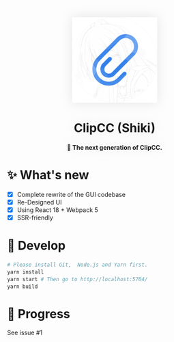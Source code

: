 <div align="center" style="filter: drop-shadow(0 0 1em rgba(0, 0, 0, 0.1))">

<img src="https://raw.githubusercontent.com/Clipteam/clipcc-shiki/master/logo.png" alt="logo" width="200" height="200" />

# ClipCC (Shiki)
#### 🧬 The next generation of ClipCC.

</div>

# ✨ What's new
- [x] Complete rewrite of the GUI codebase
- [x] Re-Designed UI
- [x] Using React 18 + Webpack 5
- [x] SSR-friendly
# 🔧 Develop
```bash
# Please install Git,  Node.js and Yarn first.
yarn install
yarn start # Then go to http://localhost:5704/
yarn build
```
# 🚚 Progress
See issue #1